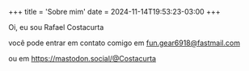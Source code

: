 +++
title = 'Sobre mim'
date = 2024-11-14T19:53:23-03:00
+++

Oi, eu sou Rafael Costacurta

você pode entrar em contato comigo em fun.gear6918@fastmail.com

ou em https://mastodon.social/@Costacurta





